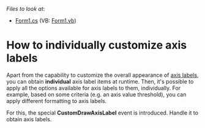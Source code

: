 <!-- default file list -->
*Files to look at*:

* [Form1.cs](./CS/CustomAxisLabels/Form1.cs) (VB: [Form1.vb](./VB/CustomAxisLabels/Form1.vb))
<!-- default file list end -->
# How to individually customize axis labels


<p>Apart from the capability to customize the overall appearance of <a href="http://devexpress.com/Help/Content.aspx?help=XtraCharts&document=CustomDocument5804.htm">axis labels</a>, you can obtain <strong>individual</strong> axis label items at runtime. Then, it's possible to apply all the options available for axis labels to them, individually. For example, based on some criteria (e.g. an axis value threshold), you can apply different formatting to axis labels.</p><p>For this, the special <strong>CustomDrawAxisLabel</strong> event is introduced. Handle it to obtain axis labels.</p>

<br/>


